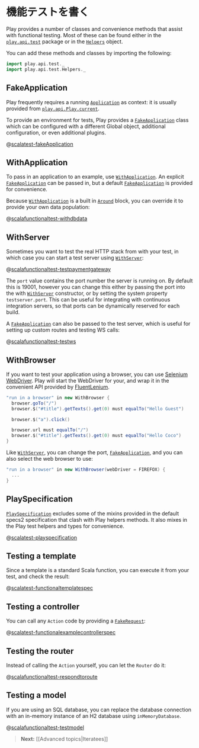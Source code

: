 <!--
# Writing functional tests
-->
# 機能テストを書く

Play provides a number of classes and convenience methods that assist with functional testing.  Most of these can be found either in the [`play.api.test`](api/scala/index.html#play.api.test.package) package or in the [`Helpers`](api/scala/index.html#play.api.test.Helpers$) object.

You can add these methods and classes by importing the following:

```scala
import play.api.test._
import play.api.test.Helpers._
```

## FakeApplication

Play frequently requires a running [`Application`](api/scala/index.html#play.api.Application) as context: it is usually provided from [`play.api.Play.current`](api/scala/index.html#play.api.Play$).

To provide an environment for tests, Play provides a [`FakeApplication`](api/scala/index.html#play.api.test.FakeApplication) class which can be configured with a different Global object, additional configuration, or even additional plugins.

@[scalatest-fakeApplication](code/ScalaFunctionalTestSpec.scala)

## WithApplication

To pass in an application to an example, use [`WithApplication`](api/scala/index.html#play.api.test.WithApplication).  An explicit [`FakeApplication`](api/scala/index.html#play.api.test.FakeApplication) can be passed in, but a default [`FakeApplication`](api/scala/index.html#play.api.test.FakeApplication) is provided for convenience.

Because [`WithApplication`](api/scala/index.html#play.api.test.WithApplication) is a built in [`Around`](http://etorreborre.github.io/specs2/guide/org.specs2.guide.Structure.html#Around) block, you can override it to provide your own data population:

@[scalafunctionaltest-withdbdata](code/WithDbDataSpec.scala)

## WithServer

Sometimes you want to test the real HTTP stack from with your test, in which case you can start a test server using [`WithServer`](api/scala/index.html#play.api.test.WithServer):

@[scalafunctionaltest-testpaymentgateway](code/ScalaFunctionalTestSpec.scala)

The `port` value contains the port number the server is running on.  By default this is 19001, however you can change this either by passing the port into the with [`WithServer`](api/scala/index.html#play.api.test.WithServer) constructor, or by setting the system property `testserver.port`.  This can be useful for integrating with continuous integration servers, so that ports can be dynamically reserved for each build.

A [`FakeApplication`](api/scala/index.html#play.api.test.FakeApplication) can also be passed to the test server, which is useful for setting up custom routes and testing WS calls:

@[scalafunctionaltest-testws](code/ScalaFunctionalTestSpec.scala)

## WithBrowser

If you want to test your application using a browser, you can use [Selenium WebDriver](http://code.google.com/p/selenium/?redir=1). Play will start the WebDriver for your, and wrap it in the convenient API provided by [FluentLenium](https://github.com/FluentLenium/FluentLenium).

```scala
"run in a browser" in new WithBrowser {
  browser.goTo("/")
  browser.$("#title").getTexts().get(0) must equalTo("Hello Guest")

  browser.$("a").click()

  browser.url must equalTo("/")
  browser.$("#title").getTexts().get(0) must equalTo("Hello Coco")
}
```

Like [`WithServer`](api/scala/index.html#play.api.test.WithServer), you can change the port, [`FakeApplication`](api/scala/index.html#play.api.test.FakeApplication), and you can also select the web browser to use:

```scala
"run in a browser" in new WithBrowser(webDriver = FIREFOX) {
  ...
}
```

## PlaySpecification

[`PlaySpecification`](api/scala/index.html#play.api.test.PlaySpecification) excludes some of the mixins provided in the default specs2 specification that clash with Play helpers methods.  It also mixes in the Play test helpers and types for convenience.

@[scalatest-playspecification](code/ExamplePlaySpecificationSpec.scala)

## Testing a template

Since a template is a standard Scala function, you can execute it from your test, and check the result:

@[scalatest-functionaltemplatespec](code/FunctionalTemplateSpec.scala)

## Testing a controller

You can call any `Action` code by providing a [`FakeRequest`](api/scala/index.html#play.api.test.FakeRequest):

@[scalatest-functionalexamplecontrollerspec](code/FunctionalExampleControllerSpec.scala)

## Testing the router

Instead of calling the `Action` yourself, you can let the `Router` do it:

@[scalafunctionaltest-respondtoroute](code/ScalaFunctionalTestSpec.scala)

## Testing a model

If you are using an SQL database, you can replace the database connection with an in-memory instance of an H2 database using `inMemoryDatabase`.

@[scalafunctionaltest-testmodel](code/ScalaFunctionalTestSpec.scala)

> **Next:** [[Advanced topics|Iteratees]]
